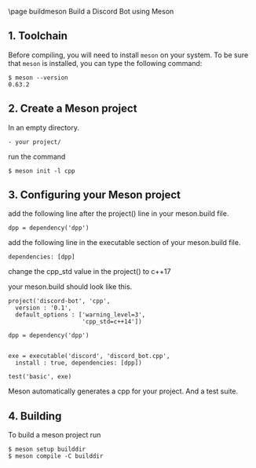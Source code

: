 \page buildmeson Build a Discord Bot using Meson

## 1. Toolchain

Before compiling, you will need to install `meson` on your system.
To be sure that `meson` is installed, you can type the following command:

    $ meson --version
    0.63.2

## 2. Create a Meson project

In an empty directory.

    - your project/

run the command 

    $ meson init -l cpp

## 3. Configuring your Meson project

add the following line after the project() line in your meson.build file.

    dpp = dependency('dpp')

add the following line in the executable section of your meson.build file.

    dependencies: [dpp]

change the cpp_std value in the project() to c++17

your meson.build should look like this.
~~~~~~~~~~~~~~
project('discord-bot', 'cpp',
  version : '0.1',
  default_options : ['warning_level=3',
                     'cpp_std=c++14'])

dpp = dependency('dpp')


exe = executable('discord', 'discord_bot.cpp',
  install : true, dependencies: [dpp])

test('basic', exe)

~~~~~~~~~~~~~~

Meson automatically generates a cpp for your project. And a test suite.

## 4. Building

To build a meson project run

    $ meson setup builddir
    $ meson compile -C builddir